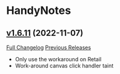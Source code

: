 # HandyNotes

## [v1.6.11](https://github.com/Nevcairiel/HandyNotes/tree/v1.6.11) (2022-11-07)
[Full Changelog](https://github.com/Nevcairiel/HandyNotes/compare/v1.6.10...v1.6.11) [Previous Releases](https://github.com/Nevcairiel/HandyNotes/releases)

- Only use the workaround on Retail  
- Work-around canvas click handler taint  
